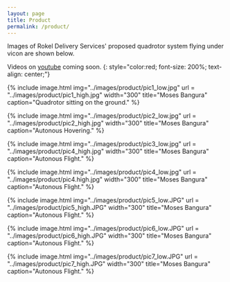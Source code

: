 ```yaml
---
layout: page
title: Product
permalink: /product/
---
```

Images of Rokel Delivery Services' proposed quadrotor system flying under vicon are shown below. 

Videos on [youtube](https://www.youtube.com/user/dnovichman) coming soon.
{: style="color:red; font-size: 200%; text-align: center;"}

{% include image.html
            img="../images/product/pic1_low.jpg"
	    url = "../images/product/pic1_high.jpg"
	    width="300"
            title="Moses Bangura"
            caption="Quadrotor sitting on the ground." %}

{% include image.html
            img="../images/product/pic2_low.jpg"
	    url = "../images/product/pic2_high.jpg"
	    width="300"
            title="Moses Bangura"
            caption="Autonous Hovering." %}

{% include image.html
            img="../images/product/pic3_low.jpg"
	    url = "../images/product/pic4_high.jpg"
	    width="300"
            title="Moses Bangura"
            caption="Autonous Flight." %}

{% include image.html
            img="../images/product/pic4_low.jpg"
	    url = "../images/product/pic4.high.jpg"
	    width="300"
            title="Moses Bangura"
            caption="Autonous Flight." %}

{% include image.html
            img="../images/product/pic5_low.JPG"
	    url = "../images/product/pic5_high.JPG"
	    width="300"
            title="Moses Bangura"
            caption="Autonous Flight." %}

{% include image.html
            img="../images/product/pic6_low.JPG"
	    url = "../images/product/pic6_high.JPG"
	    width="300"
            title="Moses Bangura"
            caption="Autonous Flight." %}

{% include image.html
            img="../images/product/pic7_low.JPG"
	    url = "../images/product/pic7_high.JPG"
	    width="300"
            title="Moses Bangura"
            caption="Autonous Flight." %}
